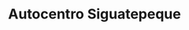 ---
title: "Autocentro Siguatepeque"
url: /siguatepeque/autocentro-siguatepeque/
shop: Autowerkstatt
---